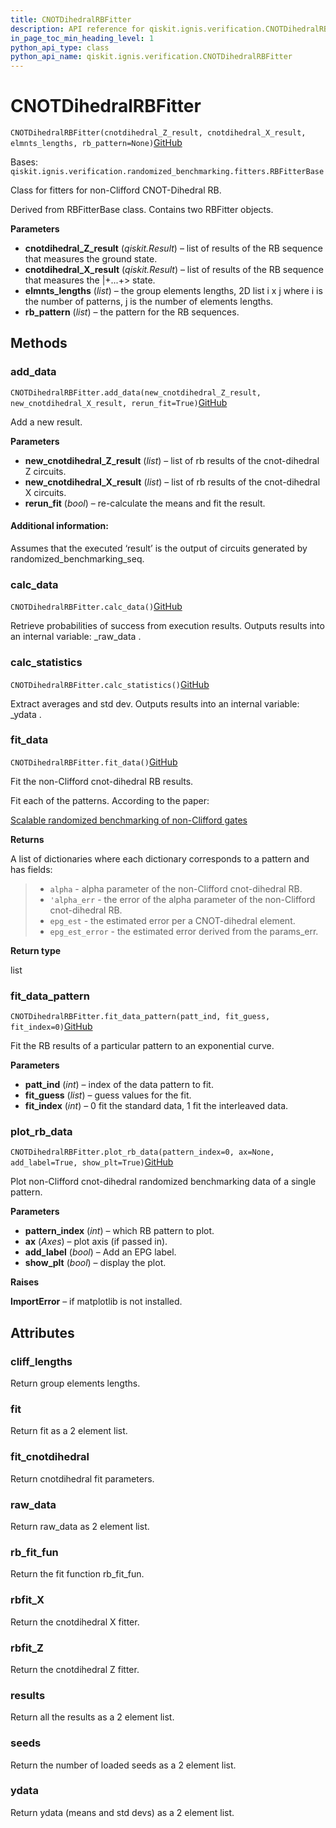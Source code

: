 ```yaml
---
title: CNOTDihedralRBFitter
description: API reference for qiskit.ignis.verification.CNOTDihedralRBFitter
in_page_toc_min_heading_level: 1
python_api_type: class
python_api_name: qiskit.ignis.verification.CNOTDihedralRBFitter
---
```


# CNOTDihedralRBFitter

<span id="qiskit.ignis.verification.CNOTDihedralRBFitter" />

`CNOTDihedralRBFitter(cnotdihedral_Z_result, cnotdihedral_X_result, elmnts_lengths, rb_pattern=None)`[GitHub](https://github.com/qiskit-community/qiskit-ignis/tree/stable/0.7/qiskit/ignis/verification/randomized_benchmarking/fitters.py "view source code")

Bases: `qiskit.ignis.verification.randomized_benchmarking.fitters.RBFitterBase`

Class for fitters for non-Clifford CNOT-Dihedral RB.

Derived from RBFitterBase class. Contains two RBFitter objects.

**Parameters**

*   **cnotdihedral\_Z\_result** (*qiskit.Result*) – list of results of the RB sequence that measures the ground state.
*   **cnotdihedral\_X\_result** (*qiskit.Result*) – list of results of the RB sequence that measures the $|+...+>$ state.
*   **elmnts\_lengths** (*list*) – the group elements lengths, 2D list i x j where i is the number of patterns, j is the number of elements lengths.
*   **rb\_pattern** (*list*) – the pattern for the RB sequences.

## Methods

### add\_data

<span id="qiskit.ignis.verification.CNOTDihedralRBFitter.add_data" />

`CNOTDihedralRBFitter.add_data(new_cnotdihedral_Z_result, new_cnotdihedral_X_result, rerun_fit=True)`[GitHub](https://github.com/qiskit-community/qiskit-ignis/tree/stable/0.7/qiskit/ignis/verification/randomized_benchmarking/fitters.py "view source code")

Add a new result.

**Parameters**

*   **new\_cnotdihedral\_Z\_result** (*list*) – list of rb results of the cnot-dihedral Z circuits.
*   **new\_cnotdihedral\_X\_result** (*list*) – list of rb results of the cnot-dihedral X circuits.
*   **rerun\_fit** (*bool*) – re-calculate the means and fit the result.

#### Additional information:

Assumes that the executed ‘result’ is the output of circuits generated by randomized\_benchmarking\_seq.

### calc\_data

<span id="qiskit.ignis.verification.CNOTDihedralRBFitter.calc_data" />

`CNOTDihedralRBFitter.calc_data()`[GitHub](https://github.com/qiskit-community/qiskit-ignis/tree/stable/0.7/qiskit/ignis/verification/randomized_benchmarking/fitters.py "view source code")

Retrieve probabilities of success from execution results. Outputs results into an internal variable: \_raw\_data .

### calc\_statistics

<span id="qiskit.ignis.verification.CNOTDihedralRBFitter.calc_statistics" />

`CNOTDihedralRBFitter.calc_statistics()`[GitHub](https://github.com/qiskit-community/qiskit-ignis/tree/stable/0.7/qiskit/ignis/verification/randomized_benchmarking/fitters.py "view source code")

Extract averages and std dev. Outputs results into an internal variable: \_ydata .

### fit\_data

<span id="qiskit.ignis.verification.CNOTDihedralRBFitter.fit_data" />

`CNOTDihedralRBFitter.fit_data()`[GitHub](https://github.com/qiskit-community/qiskit-ignis/tree/stable/0.7/qiskit/ignis/verification/randomized_benchmarking/fitters.py "view source code")

Fit the non-Clifford cnot-dihedral RB results.

Fit each of the patterns. According to the paper:

[Scalable randomized benchmarking of non-Clifford gates](https://www.nature.com/articles/npjqi201612)

**Returns**

A list of dictionaries where each dictionary corresponds to a pattern and has fields:

> *   `alpha` - alpha parameter of the non-Clifford cnot-dihedral RB.
> *   `'alpha_err` - the error of the alpha parameter of the non-Clifford cnot-dihedral RB.
> *   `epg_est` - the estimated error per a CNOT-dihedral element.
> *   `epg_est_error` - the estimated error derived from the params\_err.

**Return type**

list

### fit\_data\_pattern

<span id="qiskit.ignis.verification.CNOTDihedralRBFitter.fit_data_pattern" />

`CNOTDihedralRBFitter.fit_data_pattern(patt_ind, fit_guess, fit_index=0)`[GitHub](https://github.com/qiskit-community/qiskit-ignis/tree/stable/0.7/qiskit/ignis/verification/randomized_benchmarking/fitters.py "view source code")

Fit the RB results of a particular pattern to an exponential curve.

**Parameters**

*   **patt\_ind** (*int*) – index of the data pattern to fit.
*   **fit\_guess** (*list*) – guess values for the fit.
*   **fit\_index** (*int*) – 0 fit the standard data, 1 fit the interleaved data.

### plot\_rb\_data

<span id="qiskit.ignis.verification.CNOTDihedralRBFitter.plot_rb_data" />

`CNOTDihedralRBFitter.plot_rb_data(pattern_index=0, ax=None, add_label=True, show_plt=True)`[GitHub](https://github.com/qiskit-community/qiskit-ignis/tree/stable/0.7/qiskit/ignis/verification/randomized_benchmarking/fitters.py "view source code")

Plot non-Clifford cnot-dihedral randomized benchmarking data of a single pattern.

**Parameters**

*   **pattern\_index** (*int*) – which RB pattern to plot.
*   **ax** (*Axes*) – plot axis (if passed in).
*   **add\_label** (*bool*) – Add an EPG label.
*   **show\_plt** (*bool*) – display the plot.

**Raises**

**ImportError** – if matplotlib is not installed.

## Attributes

<span id="qiskit.ignis.verification.CNOTDihedralRBFitter.cliff_lengths" />

### cliff\_lengths

Return group elements lengths.

<span id="qiskit.ignis.verification.CNOTDihedralRBFitter.fit" />

### fit

Return fit as a 2 element list.

<span id="qiskit.ignis.verification.CNOTDihedralRBFitter.fit_cnotdihedral" />

### fit\_cnotdihedral

Return cnotdihedral fit parameters.

<span id="qiskit.ignis.verification.CNOTDihedralRBFitter.raw_data" />

### raw\_data

Return raw\_data as 2 element list.

<span id="qiskit.ignis.verification.CNOTDihedralRBFitter.rb_fit_fun" />

### rb\_fit\_fun

Return the fit function rb\_fit\_fun.

<span id="qiskit.ignis.verification.CNOTDihedralRBFitter.rbfit_X" />

### rbfit\_X

Return the cnotdihedral X fitter.

<span id="qiskit.ignis.verification.CNOTDihedralRBFitter.rbfit_Z" />

### rbfit\_Z

Return the cnotdihedral Z fitter.

<span id="qiskit.ignis.verification.CNOTDihedralRBFitter.results" />

### results

Return all the results as a 2 element list.

<span id="qiskit.ignis.verification.CNOTDihedralRBFitter.seeds" />

### seeds

Return the number of loaded seeds as a 2 element list.

<span id="qiskit.ignis.verification.CNOTDihedralRBFitter.ydata" />

### ydata

Return ydata (means and std devs) as a 2 element list.

